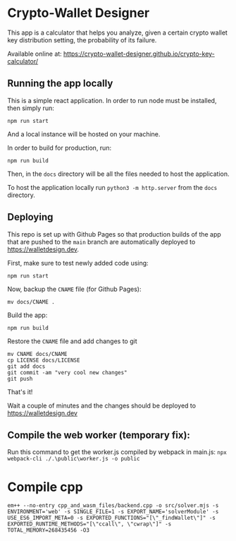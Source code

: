 # Crypto-Wallet Designer
This app is a calculator that helps you analyze, given a certain crypto wallet key distribution setting, the probability of its failure.

Available online at: https://crypto-wallet-designer.github.io/crypto-key-calculator/

## Running the app locally
This is a simple react application.
In order to run node must be installed, then simply run:
```
npm run start
```
And a local instance will be hosted on your machine.

In order to build for production, run:
```
npm run build
```

Then, in the `docs` directory will be all the files needed to host the application.

To host the application locally run `python3 -m http.server` from the `docs` directory.

## Deploying
This repo is set up with Github Pages so that production builds of the app that are pushed to the `main` branch are automatically deployed to https://walletdesign.dev.

First, make sure to test newly added code using:
```
npm run start
```

Now, backup the `CNAME` file (for Github Pages):
```
mv docs/CNAME .
```

Build the app:
```
npm run build
```

Restore the `CNAME` file and add changes to git
```
mv CNAME docs/CNAME
cp LICENSE docs/LICENSE
git add docs
git commit -am "very cool new changes"
git push
```

That's it!

Wait a couple of minutes and the changes should be deployed to https://walletdesign.dev



## Compile the web worker (temporary fix):
Run this command to get the worker.js compiled by webpack in main.js:
```npx webpack-cli ./.\public\worker.js -o public```

# Compile cpp

`em++ --no-entry cpp_and_wasm_files/backend.cpp -o src/solver.mjs -s ENVIRONMENT='web' -s SINGLE_FILE=1 -s EXPORT_NAME='solverModule' -s USE_ES6_IMPORT_META=0 -s EXPORTED_FUNCTIONS="[\"_findWallet\"]" -s EXPORTED_RUNTIME_METHODS="[\"ccall\", \"cwrap\"]" -s TOTAL_MEMORY=268435456 -O3`